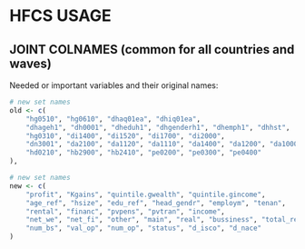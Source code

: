 
# HFCS USAGE

## JOINT COLNAMES (common for all countries and waves)

Needed or important variables and their original names:

```r
# new set names
old <- c(
    "hg0510", "hg0610", "dhaq01ea", "dhiq01ea",
    "dhageh1", "dh0001", "dheduh1", "dhgenderh1", "dhemph1", "dhhst",
    "hg0310", "di1400", "di1520", "di1700", "di2000",
    "dn3001", "da2100", "da1120", "da1110", "da1400", "da1200", "da1000",
    "hd0210", "hb2900", "hb2410", "pe0200", "pe0300", "pe0400"
),
```

```r
# new set names
new <- c(
    "profit", "Kgains", "quintile.gwealth", "quintile.gincome",
    "age_ref", "hsize", "edu_ref", "head_gendr", "employm", "tenan",
    "rental", "financ", "pvpens", "pvtran", "income",
    "net_we", "net_fi", "other", "main", "real", "bussiness", "total_real",
    "num_bs", "val_op", "num_op", "status", "d_isco", "d_nace"
)
```

